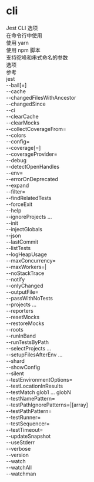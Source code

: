 # cli

Jest CLI 选项  
在命令行中使用  
使用 yarn  
使用 npm 脚本  
支持驼峰和串式命名的参数  
选项  
参考  
jest <regexForTestFiles>  
--bail[=<n>]  
--cache  
--changedFilesWithAncestor  
--changedSince  
--ci  
--clearCache  
--clearMocks  
--collectCoverageFrom=<glob>  
--colors  
--config=<path>  
--coverage[=<boolean>]  
--coverageProvider=<provider>  
--debug  
--detectOpenHandles  
--env=<environment>  
--errorOnDeprecated  
--expand  
--filter=<file>  
--findRelatedTests <spaceSeparatedListOfSourceFiles>  
--forceExit  
--help  
--ignoreProjects <project1> ... <projectN>  
--init  
--injectGlobals  
--json  
--lastCommit  
--listTests  
--logHeapUsage  
--maxConcurrency=<num>  
--maxWorkers=<num>|<string>  
--noStackTrace  
--notify  
--onlyChanged  
--outputFile=<filename>  
--passWithNoTests  
--projects <path1> ... <pathN>  
--reporters  
--resetMocks  
--restoreMocks  
--roots  
--runInBand  
--runTestsByPath  
--selectProjects <project1> ... <projectN>  
--setupFilesAfterEnv <path1> ... <pathN>  
--shard  
--showConfig  
--silent  
--testEnvironmentOptions=<json string>  
--testLocationInResults  
--testMatch glob1 ... globN  
--testNamePattern=<regex>  
--testPathIgnorePatterns=<regex>|[array]  
--testPathPattern=<regex>  
--testRunner=<path>  
--testSequencer=<path>  
--testTimeout=<number>  
--updateSnapshot  
--useStderr  
--verbose  
--version  
--watch  
--watchAll  
--watchman
